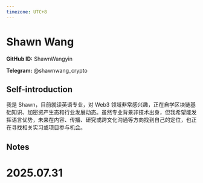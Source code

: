 ```yaml
---
timezone: UTC+8
---
```


# Shawn Wang

**GitHub ID:** ShawnWangyin

**Telegram:** @shawnwang_crypto

## Self-introduction

我是 Shawn，目前就读英语专业，对 Web3 领域非常感兴趣，正在自学区块链基础知识、加密资产生态和行业发展动态。虽然专业背景非技术出身，但我希望能发挥语言优势，未来在内容、传播、研究或跨文化沟通等方向找到自己的定位，也正在寻找相关实习或项目参与机会。

## Notes

<!-- Content_START -->

# 2025.07.31


<!-- Content_END -->
